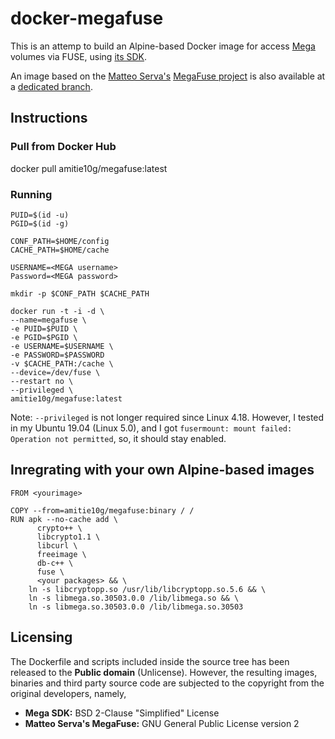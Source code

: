 # docker-megafuse

This is an attemp to build an Alpine-based Docker image for access [Mega](https://github.com/meganz) volumes via FUSE, using [its SDK](https://github.com/meganz/sdk).

An image based on the [Matteo Serva's](https://github.com/matteoserva) [MegaFuse project](https://github.com/Amitie10g/docker-megafuse/tree/matteoserva) is also available at a [dedicated branch](https://github.com/Amitie10g/docker-megafuse/tree/matteoserva).

## Instructions

### Pull from Docker Hub
docker pull amitie10g/megafuse:latest

### Running
```
PUID=$(id -u)
PGID=$(id -g)

CONF_PATH=$HOME/config
CACHE_PATH=$HOME/cache

USERNAME=<MEGA username>
Password=<MEGA password>

mkdir -p $CONF_PATH $CACHE_PATH

docker run -t -i -d \
--name=megafuse \
-e PUID=$PUID \
-e PGID=$PGID \
-e USERNAME=$USERNAME \
-e PASSWORD=$PASSWORD
-v $CACHE_PATH:/cache \
--device=/dev/fuse \
--restart no \
--privileged \
amitie10g/megafuse:latest
```
Note: `--privileged` is not longer required since Linux 4.18. However, I tested in my Ubuntu 19.04 (Linux 5.0), and I got `fusermount: mount failed: Operation not permitted`, so, it should stay enabled.

## Inregrating with your own Alpine-based images
```
FROM <yourimage>

COPY --from=amitie10g/megafuse:binary / /
RUN apk --no-cache add \
      crypto++ \
      libcrypto1.1 \
      libcurl \
      freeimage \
      db-c++ \
      fuse \
      <your packages> && \
    ln -s libcryptopp.so /usr/lib/libcryptopp.so.5.6 && \
    ln -s libmega.so.30503.0.0 /lib/libmega.so && \
    ln -s libmega.so.30503.0.0 /lib/libmega.so.30503
``` 
## Licensing
The Dockerfile and scripts included inside the source tree has been released to the **Public domain** (Unlicense).
However, the resulting images, binaries and third party source code are subjected to the copyright from the original developers, namely,

* **Mega SDK:** BSD 2-Clause "Simplified" License
* **Matteo Serva's MegaFuse:** GNU General Public License version 2
